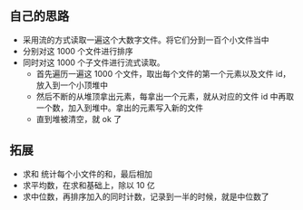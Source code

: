 ## 自己的思路

- 采用流的方式读取一遍这个大数字文件。将它们分到一百个小文件当中
- 分别对这 1000 个文件进行排序
- 同时对这 1000 个子文件进行流式读取。
  - 首先遍历一遍这 1000 个文件，取出每个文件的第一个元素以及文件 id，放入到一个小顶堆中
  - 然后不断的从堆顶拿出元素，每拿出一个元素，就从对应的文件 id 中再取一个数，加入到堆中。拿出的元素写入新的文件
  - 直到堆被清空，就 ok 了

## 拓展

- 求和 统计每个小文件的和，最后相加
- 求平均数，在求和基础上，除以 10 亿
- 求中位数，再排序加入的同时计数，记录到一半的时候，就是中位数了
